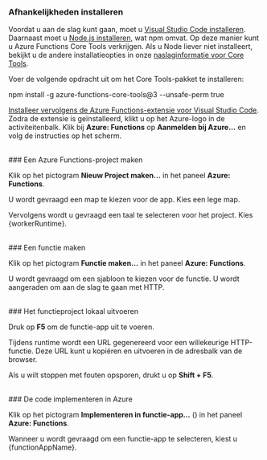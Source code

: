### <a name="install-dependencies"></a>Afhankelijkheden installeren

Voordat u aan de slag kunt gaan, moet u <a href="https://go.microsoft.com/fwlink/?linkid=2016593" target="_blank">Visual Studio Code installeren</a>. Daarnaast moet u <a href="https://go.microsoft.com/fwlink/?linkid=2016195" target="_blank">Node.js installeren</a>, wat npm omvat. Op deze manier kunt u Azure Functions Core Tools verkrijgen. Als u Node liever niet installeert, bekijkt u de andere installatieopties in onze <a href="https://go.microsoft.com/fwlink/?linkid=2016192" target="_blank">naslaginformatie voor Core Tools</a>.

Voer de volgende opdracht uit om het Core Tools-pakket te installeren:

<MarkdownHighlighter>npm install -g azure-functions-core-tools@3 --unsafe-perm true</MarkdownHighlighter>

<a href="https://go.microsoft.com/fwlink/?linkid=2016800" target="_blank">Installeer vervolgens de Azure Functions-extensie voor Visual Studio Code</a>. Zodra de extensie is geïnstalleerd, klikt u op het Azure-logo in de activiteitenbalk. Klik bij **Azure: Functions** op **Aanmelden bij Azure...** en volg de instructies op het scherm.

<br/>
### <a name="create-an-azure-functions-project"></a>Een Azure Functions-project maken

Klik op het pictogram **Nieuw Project maken…** in het paneel **Azure: Functions**.

U wordt gevraagd een map te kiezen voor de app. Kies een lege map.

Vervolgens wordt u gevraagd een taal te selecteren voor het project. Kies {workerRuntime}.

<br/>
### <a name="create-a-function"></a>Een functie maken

Klik op het pictogram **Functie maken…** in het paneel **Azure: Functions**.

U wordt gevraagd om een sjabloon te kiezen voor de functie. U wordt aangeraden om aan de slag te gaan met HTTP.

<br/>
### <a name="run-your-function-project-locally"></a>Het functieproject lokaal uitvoeren

Druk op **F5** om de functie-app uit te voeren.

Tijdens runtime wordt een URL gegenereerd voor een willekeurige HTTP-functie. Deze URL kunt u kopiëren en uitvoeren in de adresbalk van de browser.

Als u wilt stoppen met fouten opsporen, drukt u op **Shift + F5**.

<br/>
### <a name="deploy-your-code-to-azure"></a>De code implementeren in Azure

Klik op het pictogram **Implementeren in functie-app…** (<ChevronUp/>) in het paneel **Azure: Functions**.

Wanneer u wordt gevraagd om een functie-app te selecteren, kiest u {functionAppName}.
